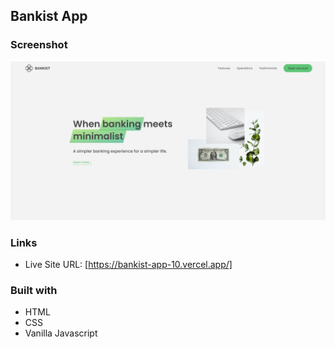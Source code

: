 ## Bankist App

### Screenshot

![](screenshot/Screenshot.png)

### Links

- Live Site URL: [https://bankist-app-10.vercel.app/]

### Built with

- HTML
- CSS
- Vanilla Javascript
